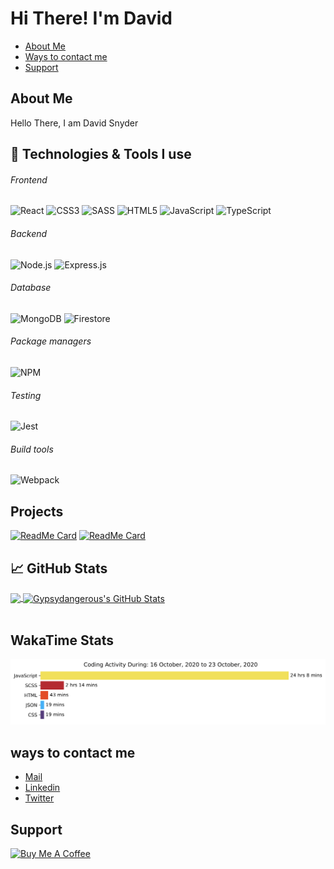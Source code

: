 # Hi There! I'm David

* [About Me](#about-me)
* [Ways to contact me](#ways-to-contact-me)
* [Support](#support)

## About Me

Hello There, I am David Snyder

## 🔧 Technologies & Tools I use

###### Frontend
![React](https://img.shields.io/badge/-React-000000?style=for-the-badge&logo=React&logoColor=61DAFB)
![CSS3](https://img.shields.io/badge/-CSS3-000000?style=for-the-badge&logo=CSS3&logoColor=1572B6)
![SASS](https://img.shields.io/badge/-SCSS-000000?style=for-the-badge&logo=SASS)
![HTML5](https://img.shields.io/badge/-HTML5-000000?style=for-the-badge&logo=HTML5)
![JavaScript](https://img.shields.io/badge/-JavaScript-000000?style=for-the-badge&logo=javascript)
![TypeScript](https://img.shields.io/badge/-TypeScript-000000?style=for-the-badge&logo=typescript&logoColor=007ACC)
###### Backend
![Node.js](https://img.shields.io/badge/-Node.js-000000?style=for-the-badge&logo=Node.js&logoColor=339933)
![Express.js](https://img.shields.io/badge/-Express.js-000000?style=for-the-badge&logo=Express.js&logoColor=76D04B)
###### Database
![MongoDB](https://img.shields.io/badge/-MongoDB-000000?style=for-the-badge&logo=MongoDB&logoColor=47A248)
![Firestore](https://img.shields.io/badge/-Firestore-000000?style=for-the-badge&logo=Firebase)
###### Package managers
![NPM](https://img.shields.io/badge/-NPM-000000?style=for-the-badge&logo=NPM&logoColor=CB3837)
###### Testing
![Jest](https://img.shields.io/badge/-Jest-000000?style=for-the-badge&logo=Jest&logoColor=C21325)
###### Build tools
![Webpack](https://img.shields.io/badge/-Webpack-000000?style=for-the-badge&logo=Webpack&logoColor=8DD6F9)

## Projects
[![ReadMe Card](https://github-readme-stats.vercel.app/api/pin/?username=gypsydangerous&repo=tracktro&title_color=ffffff&text_color=c9cacc&icon_color=2bbc8a&bg_color=1d1f21)](https://github.com/GypsyDangerous/tracktro) [![ReadMe Card](https://github-readme-stats.vercel.app/api/pin/?username=gypsydangerous&repo=votingo&title_color=ffffff&text_color=c9cacc&icon_color=2bbc8a&bg_color=1d1f21)](https://github.com/GypsyDangerous/fetchio-js)
## &#x1f4c8; GitHub Stats

<a href="https://github.com/gypsydangerous/gypsydangerous">
  <img align="center" src="https://github-readme-stats.vercel.app/api/top-langs/?username=gypsydangerous&hide=java,html&title_color=ffffff&text_color=c9cacc&icon_color=2bbc8a&bg_color=1d1f21" />
</>
<a href="https://github.com/gypsydangerous/gypsydangerous">
  <img align="center" src="https://github-readme-stats.vercel.app/api?username=gypsydangerous&show_icons=true&line_height=27&count_private=true&title_color=ffffff&text_color=c9cacc&icon_color=ffff00&bg_color=1d1f21" alt="Gypsydangerous's GitHub Stats" />
</a>
<br></br>

## WakaTime Stats
<img src="https://github.com/gypsydangerous/gypsydangerous/blob/master/images/stat.svg" alt="Alternative Text"/>

## ways to contact me

<ul>
<li><a href="mailto:davidgraygs4@gmail.com" rel="me">Mail</a>
<li><a href="https://www.linkedin.com/in/david-snyder-b70079177/" rel="me">Linkedin</a>
<li><a href="https://twitter.com/snyderling_" rel="me">Twitter</a>
</ul>

## Support
<a href="https://www.buymeacoffee.com/DavidS" target="_blank"><img src="https://cdn.buymeacoffee.com/buttons/default-orange.png" alt="Buy Me A Coffee" height="41" width="174"></a>
